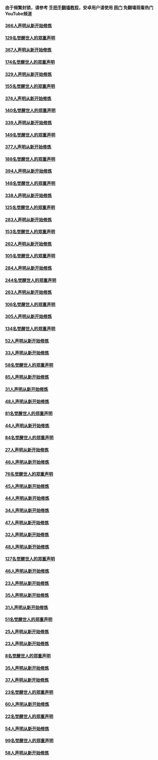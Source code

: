 #### 由于频繁封锁，请参考 [手把手翻墙教程](https://github.com/gfw-breaker/guides/wiki/)，安卓用户请使用 [网门](https://github.com/gfw-breaker/nogfw/blob/master/dl.md?t=06130900) 免翻墙观看热门YouTube频道 

#### [366人声明从新开始修炼](../pages/91/426737.md?t=06130900) 

#### [129名觉醒世人的郑重声明](../pages/91/426736.md?t=06130900) 

#### [367人声明从新开始修炼](../pages/91/426421.md?t=06130900) 

#### [174名觉醒世人的郑重声明](../pages/91/426420.md?t=06130900) 

#### [329人声明从新开始修炼](../pages/91/426139.md?t=06130900) 

#### [155名觉醒世人的郑重声明](../pages/91/426138.md?t=06130900) 

#### [374人声明从新开始修炼](../pages/91/425811.md?t=06130900) 

#### [140名觉醒世人的郑重声明](../pages/91/425810.md?t=06130900) 

#### [339人声明从新开始修炼](../pages/91/425690.md?t=06130900) 

#### [149名觉醒世人的郑重声明](../pages/91/425689.md?t=06130900) 

#### [377人声明从新开始修炼](../pages/91/424867.md?t=06130900) 

#### [188名觉醒世人的郑重声明](../pages/91/424866.md?t=06130900) 

#### [394人声明从新开始修炼](../pages/91/423914.md?t=06130900) 

#### [148名觉醒世人的郑重声明](../pages/91/423913.md?t=06130900) 

#### [338人声明从新开始修炼](../pages/91/423540.md?t=06130900) 

#### [125名觉醒世人的郑重声明](../pages/91/423539.md?t=06130900) 

#### [283人声明从新开始修炼](../pages/91/423296.md?t=06130900) 

#### [153名觉醒世人的郑重声明](../pages/91/423295.md?t=06130900) 

#### [262人声明从新开始修炼](../pages/91/423004.md?t=06130900) 

#### [105名觉醒世人的郑重声明](../pages/91/423003.md?t=06130900) 

#### [284人声明从新开始修炼](../pages/91/422707.md?t=06130900) 

#### [244名觉醒世人的郑重声明](../pages/91/422706.md?t=06130900) 

#### [263人声明从新开始修炼](../pages/91/422553.md?t=06130900) 

#### [106名觉醒世人的郑重声明](../pages/91/422552.md?t=06130900) 

#### [305人声明从新开始修炼](../pages/91/422153.md?t=06130900) 

#### [134名觉醒世人的郑重声明](../pages/91/422152.md?t=06130900) 

#### [52人声明从新开始修炼](../pages/91/421846.md?t=06130900) 

#### [33人声明从新开始修炼](../pages/91/421804.md?t=06130900) 

#### [58名觉醒世人的郑重声明](../pages/91/421845.md?t=06130900) 

#### [85人声明从新开始修炼](../pages/91/421769.md?t=06130900) 

#### [31人声明从新开始修炼](../pages/91/421763.md?t=06130900) 

#### [48人声明从新开始修炼](../pages/91/421605.md?t=06130900) 

#### [81名觉醒世人的郑重声明](../pages/91/421656.md?t=06130900) 

#### [44人声明从新开始修炼](../pages/91/421544.md?t=06130900) 

#### [84名觉醒世人的郑重声明](../pages/91/421543.md?t=06130900) 

#### [27人声明从新开始修炼](../pages/91/421465.md?t=06130900) 

#### [46人声明从新开始修炼](../pages/91/421454.md?t=06130900) 

#### [76名觉醒世人的郑重声明](../pages/91/421453.md?t=06130900) 

#### [45人声明从新开始修炼](../pages/91/421452.md?t=06130900) 

#### [44人声明从新开始修炼](../pages/91/421422.md?t=06130900) 

#### [34人声明从新开始修炼](../pages/91/421322.md?t=06130900) 

#### [47人声明从新开始修炼](../pages/91/421264.md?t=06130900) 

#### [32人声明从新开始修炼](../pages/91/421225.md?t=06130900) 

#### [48人声明从新开始修炼](../pages/91/421202.md?t=06130900) 

#### [127名觉醒世人的郑重声明](../pages/91/421224.md?t=06130900) 

#### [46人声明从新开始修炼](../pages/91/421203.md?t=06130900) 

#### [23人声明从新开始修炼](../pages/91/421138.md?t=06130900) 

#### [35人声明从新开始修炼](../pages/91/421122.md?t=06130900) 

#### [31人声明从新开始修炼](../pages/91/421081.md?t=06130900) 

#### [51名觉醒世人的郑重声明](../pages/91/421080.md?t=06130900) 

#### [25人声明从新开始修炼](../pages/91/421020.md?t=06130900) 

#### [23人声明从新开始修炼](../pages/91/420884.md?t=06130900) 

#### [8名觉醒世人的郑重声明](../pages/91/420883.md?t=06130900) 

#### [35人声明从新开始修炼](../pages/91/420809.md?t=06130900) 

#### [37人声明从新开始修炼](../pages/91/420766.md?t=06130900) 

#### [23名觉醒世人的郑重声明](../pages/91/420765.md?t=06130900) 

#### [60人声明从新开始修炼](../pages/91/420727.md?t=06130900) 

#### [22名觉醒世人的郑重声明](../pages/91/420726.md?t=06130900) 

#### [54人声明从新开始修炼](../pages/91/420529.md?t=06130900) 

#### [99名觉醒世人的郑重声明](../pages/91/420528.md?t=06130900) 

#### [58人声明从新开始修炼](../pages/91/420198.md?t=06130900) 

